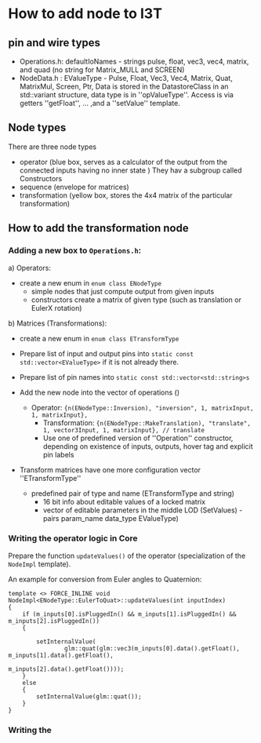 # How to add node to I3T

## pin and wire types
- Operations.h: defaultIoNames - strings pulse, float, vec3, vec4, matrix, and quad (no string for Matrix_MULL and SCREEN)
- NodeData.h  : EValueType     - Pulse, Float, Vec3, Vec4, Matrix, Quat, MatrixMul, Screen, Ptr,
Data is stored in the DatastoreClass in an std::variant structure, data type is in ''opValueType''. 
                 Access is via getters ''getFloat'', ... ,and a ''setValue'' template.


## Node types
There are three node types
- operator (blue box, serves as a calculator of the output from the connected inputs having no inner state )
  They hav a subgroup called Constructors
- sequence (envelope for matrices)
- transformation (yellow box, stores the 4x4 matrix of the particular transformation)

## How to add the transformation node
### Adding a new box to ``Operations.h``:

a) Operators:
- create a new enum in ``enum class ENodeType``
	- simple nodes that just compute output from given inputs
	- constructors create a matrix of given type (such as translation or EulerX rotation)

b) Matrices (Transformations):
- create a new enum in ``enum class ETransformType``	

- Prepare list of input and output pins into ``static const std::vector<EValueType>`` if it is not already there.
- Prepare list of pin names into ``static const std::vector<std::string>s``

- Add the new node into the vector of operations ()
  - Operator: ``{n(ENodeType::Inversion), "inversion", 1, matrixInput, 1, matrixInput},``
	- Transformation: ``{n(ENodeType::MakeTranslation), "translate", 1, vector3Input, 1, matrixInput}, // translate``
	- Use one of predefined version of ''Operation'' constructor, depending on existence of inputs, outputs, hover tag and explicit pin labels

- Transform matrices have one more configuration vector ''ETransformType'' 
  - predefined pair of type and name (ETransformType and string)
	- 16 bit info about editable values of a locked matrix
	- vector of editable parameters in the middle LOD (SetValues) - pairs param_name data_type EValueType)
	
### Writing the operator logic in Core
Prepare the function ``updateValues()`` of the operator (specialization of the ``NodeImpl`` template). 

An example for conversion from Euler angles to Quaternion:
```// EulerToQuat
template <> FORCE_INLINE void NodeImpl<ENodeType::EulerToQuat>::updateValues(int inputIndex)
{
	if (m_inputs[0].isPluggedIn() && m_inputs[1].isPluggedIn() && m_inputs[2].isPluggedIn())
	{

		setInternalValue(
				glm::quat(glm::vec3(m_inputs[0].data().getFloat(), m_inputs[1].data().getFloat(),
														m_inputs[2].data().getFloat())));
	}
	else
	{
		setInternalValue(glm::quat());
	}
}
```	
	
### Writing the 